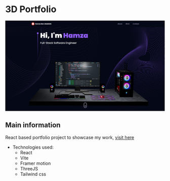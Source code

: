 # 3D Portfolio

![cover](./public/Portfolio.png)

## Main information

React based portfolio project to showcase my work, [visit here](https://hamzabenabdallah.dev/)

-   Technologies used:
    -   React
    -   Vite
    -   Framer motion
    -   ThreeJS
    -   Tailwind css
